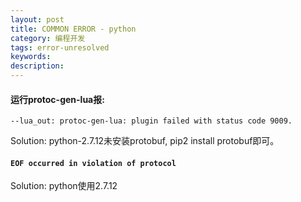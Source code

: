 ```yaml
---
layout: post
title: COMMON ERROR - python
category: 编程开发
tags: error-unresolved
keywords: 
description: 
---
```


#### 运行protoc-gen-lua报:
```
--lua_out: protoc-gen-lua: plugin failed with status code 9009.
```

Solution:
python-2.7.12未安装protobuf, pip2 install protobuf即可。


#### `EOF occurred in violation of protocol`

Solution:
python使用2.7.12


